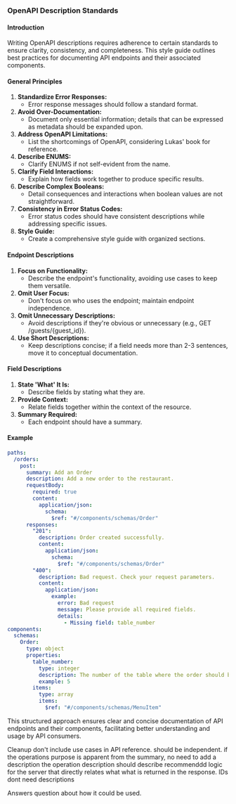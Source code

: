 ### OpenAPI Description Standards

#### Introduction

Writing OpenAPI descriptions requires adherence to certain standards to ensure clarity, consistency, and completeness. This style guide outlines best practices for documenting API endpoints and their associated components.

#### General Principles

1. **Standardize Error Responses:**
   - Error response messages should follow a standard format.
2. **Avoid Over-Documentation:**
   - Document only essential information; details that can be expressed as metadata should be expanded upon.
3. **Address OpenAPI Limitations:**
   - List the shortcomings of OpenAPI, considering Lukas' book for reference.
4. **Describe ENUMS:**
   - Clarify ENUMS if not self-evident from the name.
5. **Clarify Field Interactions:**
   - Explain how fields work together to produce specific results.
6. **Describe Complex Booleans:**
   - Detail consequences and interactions when boolean values are not straightforward.
7. **Consistency in Error Status Codes:**
   - Error status codes should have consistent descriptions while addressing specific issues.
8. **Style Guide:**
   - Create a comprehensive style guide with organized sections.

#### Endpoint Descriptions

1. **Focus on Functionality:**
   - Describe the endpoint's functionality, avoiding use cases to keep them versatile.
2. **Omit User Focus:**
   - Don't focus on who uses the endpoint; maintain endpoint independence.
3. **Omit Unnecessary Descriptions:**
   - Avoid descriptions if they're obvious or unnecessary (e.g., GET /guests/{guest_id}).
4. **Use Short Descriptions:**
   - Keep descriptions concise; if a field needs more than 2-3 sentences, move it to conceptual documentation.

#### Field Descriptions

1. **State 'What' It Is:**
   - Describe fields by stating what they are.
2. **Provide Context:**
   - Relate fields together within the context of the resource.
3. **Summary Required:**
   - Each endpoint should have a summary.

#### Example

```yaml
paths:
  /orders:
    post:
      summary: Add an Order
      description: Add a new order to the restaurant.
      requestBody:
        required: true
        content:
          application/json:
            schema:
              $ref: "#/components/schemas/Order"
      responses:
        "201":
          description: Order created successfully.
          content:
            application/json:
              schema:
                $ref: "#/components/schemas/Order"
        "400":
          description: Bad request. Check your request parameters.
          content:
            application/json:
              example:
                error: Bad request
                message: Please provide all required fields.
                details:
                  - Missing field: table_number
components:
  schemas:
    Order:
      type: object
      properties:
        table_number:
          type: integer
          description: The number of the table where the order should be delivered.
          example: 5
        items:
          type: array
          items:
            $ref: "#/components/schemas/MenuItem"
```

This structured approach ensures clear and concise documentation of API endpoints and their components, facilitating better understanding and usage by API consumers.

Cleanup
don't include use cases in API reference. should be independent.
if the operations purpose is apparent from the summary, no need to add a description
the operation description should describe recommenddd logic for the server that directly relates what what is returned in the response.
IDs dont need descriptions

Answers question about how it could be used.
